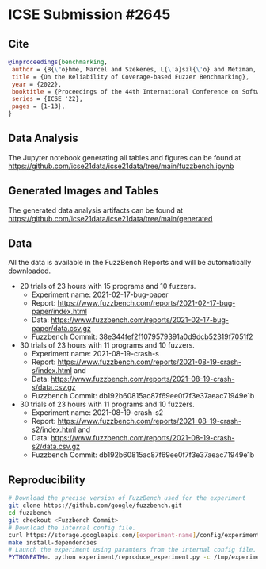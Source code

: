 # ICSE Submission #2645

## Cite
```bibtex
@inproceedings{benchmarking,
 author = {B{\"o}hme, Marcel and Szekeres, L{\'a}szl{\'o} and Metzman, Jonathan},
 title = {On the Reliability of Coverage-based Fuzzer Benchmarking},
 year = {2022},
 booktitle = {Proceedings of the 44th International Conference on Software Engineering},
 series = {ICSE '22},
 pages = {1-13},
}
```

## Data Analysis
The Jupyter notebook generating all tables and figures can be found at https://github.com/icse21data/icse21data/tree/main/fuzzbench.ipynb

## Generated Images and Tables
The generated data analysis artifacts can be found at https://github.com/icse21data/icse21data/tree/main/generated

## Data
All the data is available in the FuzzBench Reports and will be automatically downloaded.
 * 20 trials of 23 hours with 15 programs and 10 fuzzers.
   * Experiment name: 2021-02-17-bug-paper
   * Report: https://www.fuzzbench.com/reports/2021-02-17-bug-paper/index.html
   * Data: https://www.fuzzbench.com/reports/2021-02-17-bug-paper/data.csv.gz
   * Fuzzbench Commit: [38e344fef2f1079579391a0d9dcb52319f7051f2](https://github.com/google/fuzzbench/commits/38e344fef2f1079579391a0d9dcb52319f7051f2)
 * 30 trials of 23 hours with 11 programs and 10 fuzzers.
   * Experiment name: 2021-08-19-crash-s
   * Report: https://www.fuzzbench.com/reports/2021-08-19-crash-s/index.html and 
   * Data: https://www.fuzzbench.com/reports/2021-08-19-crash-s/data.csv.gz
   * Fuzzbench Commit: db192b60815ac87f69ee0f7f3e37aeac71949e1b
 * 30 trials of 23 hours with 11 programs and 10 fuzzers.
   * Experiment name: 2021-08-19-crash-s2
   * Report: https://www.fuzzbench.com/reports/2021-08-19-crash-s2/index.html and 
   * Data: https://www.fuzzbench.com/reports/2021-08-19-crash-s2/data.csv.gz
   * Fuzzbench Commit: db192b60815ac87f69ee0f7f3e37aeac71949e1b

## Reproducibility

```bash
# Download the precise version of FuzzBench used for the experiment
git clone https://github.com/google/fuzzbench.git
cd fuzzbench
git checkout <Fuzzbench Commit>
# Download the internal config file.
curl https://storage.googleapis.com/[experiment-name]/config/experiment.yaml > /tmp/experiment-config.yaml
make install-dependencies
# Launch the experiment using paramters from the internal config file.
PYTHONPATH=. python experiment/reproduce_experiment.py -c /tmp/experiment-config.yaml -e <new_experiment_name>
```


